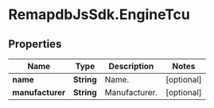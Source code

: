# RemapdbJsSdk.EngineTcu

## Properties
Name | Type | Description | Notes
------------ | ------------- | ------------- | -------------
**name** | **String** | Name. | [optional] 
**manufacturer** | **String** | Manufacturer. | [optional] 
